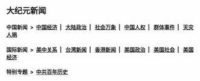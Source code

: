 ## 大纪元新闻

#### 中国新闻 &nbsp;>&nbsp; [中国经济](indexes/ncid283/README.md?03061245) &nbsp;| &nbsp; [大陆政治](indexes/ncid277/README.md?03061245) &nbsp;| &nbsp; [社会万象](indexes/ncid282/README.md?03061245) &nbsp;| &nbsp; [中国人权](indexes/ncid278/README.md?03061245) &nbsp;| &nbsp; [群体事件](indexes/ncid279/README.md?03061245) &nbsp;| &nbsp; [天灾人祸](indexes/ncid280/README.md?03061245)

#### 国际新闻 &nbsp;>&nbsp; [美中关系](indexes/nf1412576/README.md?03061245) &nbsp;| &nbsp; [台湾新闻](indexes/ncid1349361/README.md?03061245) &nbsp;| &nbsp; [香港新闻](indexes/ncid1349362/README.md?03061245) &nbsp;| &nbsp; [美国政治](indexes/ncid1078159/README.md?03061245) &nbsp;| &nbsp; [美国社会](indexes/ncid1078160/README.md?03061245) &nbsp;| &nbsp; [美国经济](indexes/ncid1078158/README.md?03061245)

#### 特别专题 &nbsp;>&nbsp; [中共百年历史](https://github.com/epoch-news/epoch-special/blob/master/README.md?03061245)  
